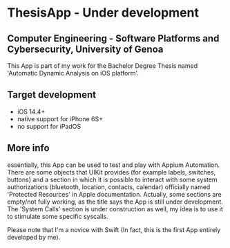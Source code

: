 # ThesisApp - Under development
## Computer Engineering - Software Platforms and Cybersecurity, University of Genoa
This App is part of my work for the Bachelor Degree Thesis named 'Automatic Dynamic Analysis on iOS platform'. 
## Target development
* iOS 14.4+
* native support for iPhone 6S+
* no support for iPadOS
## More info
essentially, this App can be used to test and play with Appium Automation. There are some objects that UIKit provides (for example labels, switches, buttons) and a section in which it is possible to interact with some system authorizations (bluetooth, location, contacts, calendar) officially named 'Protected Resources' in Apple documentation.
Actually, some sections are empty/not fully working, as the title says the App is still under development.
The 'System Calls' section is under construction as well, my idea is to use it to stimulate some specific syscalls.

Please note that I'm a novice with Swift (In fact, this is the first App entirely developed by me).
